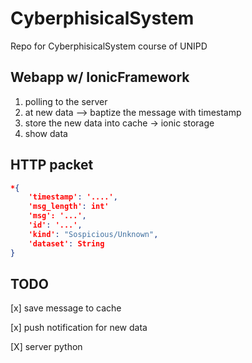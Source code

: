 # CyberphisicalSystem
Repo for CyberphisicalSystem course of UNIPD



## Webapp w/ IonicFramework

1. polling to the server
2. at new data --> baptize the message with timestamp
3. store the new data into cache -> ionic storage
4. show data

## HTTP packet

```JSON
*{
    'timestamp': '....',
    'msg_length': int'
    'msg': '...',
    'id': '...',
    'kind': "Sospicious/Unknown",
    'dataset': String
}
````


## TODO

[x] save message to cache

[x] push notification for new data

[X] server python